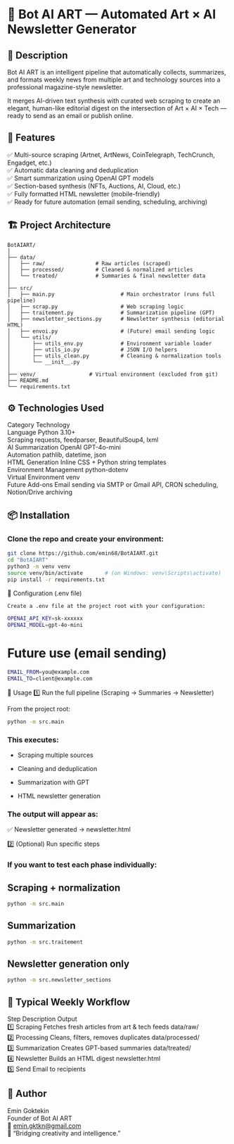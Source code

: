# 🧠 Bot AI ART — Automated Art × AI Newsletter Generator
## 🎯 Description

Bot AI ART is an intelligent pipeline that automatically collects, summarizes, and formats weekly news from multiple art and technology sources into a professional magazine-style newsletter.

It merges AI-driven text synthesis with curated web scraping to create an elegant, human-like editorial digest on the intersection of Art × AI × Tech — ready to send as an email or publish online.

## 🧩 Features

✅ Multi-source scraping (Artnet, ArtNews, CoinTelegraph, TechCrunch, Engadget, etc.)  
✅ Automatic data cleaning and deduplication  
✅ Smart summarization using OpenAI GPT models  
✅ Section-based synthesis (NFTs, Auctions, AI, Cloud, etc.)  
✅ Fully formatted HTML newsletter (mobile-friendly)  
✅ Ready for future automation (email sending, scheduling, archiving)  

## 🏗️ Project Architecture
```text
BotAIART/
│
├── data/
│   ├── raw/                # Raw articles (scraped)
│   ├── processed/          # Cleaned & normalized articles
│   └── treated/            # Summaries & final newsletter data
│
├── src/
│   ├── main.py                     # Main orchestrator (runs full pipeline)
│   ├── scrap.py                    # Web scraping logic
│   ├── traitement.py               # Summarization pipeline (GPT)
│   ├── newsletter_sections.py      # Newsletter synthesis (editorial HTML)
│   ├── envoi.py                    # (Future) email sending logic
│   └── utils/
│       ├── utils_env.py            # Environment variable loader
│       ├── utils_io.py             # JSON I/O helpers
│       ├── utils_clean.py          # Cleaning & normalization tools
│       └── __init__.py
│
├── venv/                 # Virtual environment (excluded from git)
├── README.md
└── requirements.txt
```

## ⚙️ Technologies Used

Category	Technology  
Language	Python 3.10+  
Scraping	requests, feedparser, BeautifulSoup4, lxml  
AI Summarization	OpenAI GPT-4o-mini  
Automation	pathlib, datetime, json  
HTML Generation	Inline CSS + Python string templates  
Environment Management	python-dotenv  
Virtual Environment	venv  
Future Add-ons	Email sending via SMTP or Gmail API, CRON scheduling, Notion/Drive archiving  

## 📦 Installation

### Clone the repo and create your environment:
```bash
git clone https://github.com/emin68/BotAIART.git
cd "BotAIART"
python3 -m venv venv
source venv/bin/activate       # (on Windows: venv\Scripts\activate)
pip install -r requirements.txt
```
🔑 Configuration (.env file)
```bash
Create a .env file at the project root with your configuration:

OPENAI_API_KEY=sk-xxxxxx
OPENAI_MODEL=gpt-4o-mini
```

# Future use (email sending)
```bash
EMAIL_FROM=you@example.com
EMAIL_TO=client@example.com
```
🚀 Usage
1️⃣ Run the full pipeline (Scraping → Summaries → Newsletter)

From the project root:
```bash
python -m src.main

```
### This executes:

- Scraping multiple sources

- Cleaning and deduplication

- Summarization with GPT

- HTML newsletter generation

### The output will appear as:

✅ Newsletter generated → newsletter.html

2️⃣ (Optional) Run specific steps

### If you want to test each phase individually:

## Scraping + normalization
```bash
python -m src.main
```
## Summarization
```bash
python -m src.traitement
```
## Newsletter generation only
```bash
python -m src.newsletter_sections
```

## 📅 Typical Weekly Workflow
Step	            Description	                                    Output  
1️⃣ Scraping	    Fetches fresh articles from art & tech feeds	data/raw/    
2️⃣ Processing	    Cleans, filters, removes duplicates	            data/processed/    
3️⃣ Summarization	Creates GPT-based summaries	                    data/treated/    
4️⃣ Newsletter	    Builds an HTML digest	                        newsletter.html    
5️⃣ Send	        Email to recipients 

## 👤 Author

Emin Goktekin  
Founder of Bot AI ART  
📧 emin.gktkn@gmail.com  
🤖 “Bridging creativity and intelligence.”  